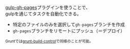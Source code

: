 [gulp-gh-pages](https://github.com/shinnn/gulp-gh-pages)プラグインを使うことで、  
gulpを通じてタスクを自動化できる。

- 特定のファイルのみを選択して`gh-pages`ブランチを作成
- `gh-pages`ブランチをリモートにプッシュ（＝デプロイ）

<small>Gruntでは[grunt-build-control](https://github.com/robwierzbowski/grunt-build-control)で同様のことが可能。</small>
